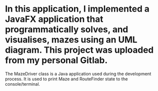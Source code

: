 # In this application, I implemented a JavaFX application that programmatically solves, and visualises, mazes using an UML diagram. This project was uploaded from my personal Gitlab.

The MazeDriver class is a Java application used during the development
process. It is used to print Maze and RouteFinder state to the
console/terminal. 
